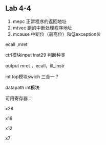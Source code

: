 ## Lab 4-4

1. mepc 正常程序的返回地址
2. mtvec 跑的中断处理程序地址
3. mcause 中断位（最高位）和低exception位





ecall ,mret

ctrl模块input   inst29 判断种类

output mret ，ecall，ill_instr





int top模块swich 三合一？ 



datapath   int模块







可用寄存器：

x28

x16

x12

x7















